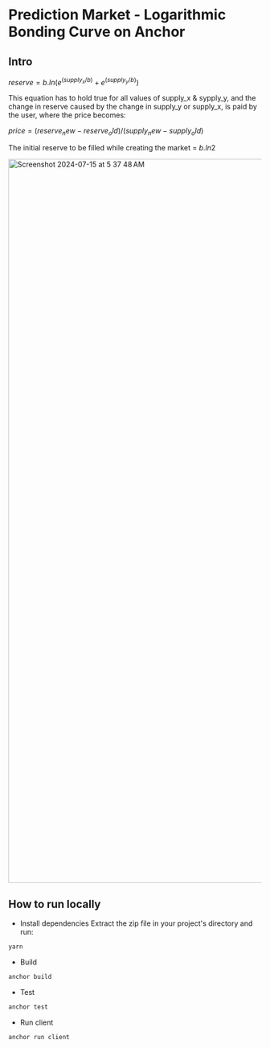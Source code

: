# Prediction Market - Logarithmic Bonding Curve on Anchor

## Intro

$`reserve = b.ln(e^(supply_x/b)+e^(supply_y/b))`$


This equation has to hold true for all values of supply_x & sypply_y, and the change in reserve caused by the change in supply_y or supply_x, is paid by the user, where the price becomes:


$`price = (reserve_new - reserve_old)/(supply_new - supply_old)`$


The initial reserve to be filled while creating the market = $`b.ln2`$


<img width="1440" alt="Screenshot 2024-07-15 at 5 37 48 AM" src="https://github.com/user-attachments/assets/a48fd567-e082-4bc5-8907-d38ddc57fec7">



## How to run locally

- Install dependencies
Extract the zip file in your project's directory and run:

```bash
yarn
```

- Build

```bash
anchor build
```

- Test

```bash
anchor test
```

- Run client

```bash
anchor run client
```
